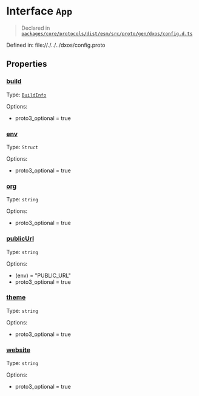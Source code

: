 # Interface `App`
> Declared in [`packages/core/protocols/dist/esm/src/proto/gen/dxos/config.d.ts`]()

Defined in:
   file://./../../dxos/config.proto
## Properties
### [build]()
Type: <code>[BuildInfo](/api/@dxos/config/interfaces/BuildInfo)</code>

Options:
  - proto3_optional = true
### [env]()
Type: <code>Struct</code>

Options:
  - proto3_optional = true
### [org]()
Type: <code>string</code>

Options:
  - proto3_optional = true
### [publicUrl]()
Type: <code>string</code>

Options:
  - (env) = "PUBLIC_URL"
  - proto3_optional = true
### [theme]()
Type: <code>string</code>

Options:
  - proto3_optional = true
### [website]()
Type: <code>string</code>

Options:
  - proto3_optional = true
